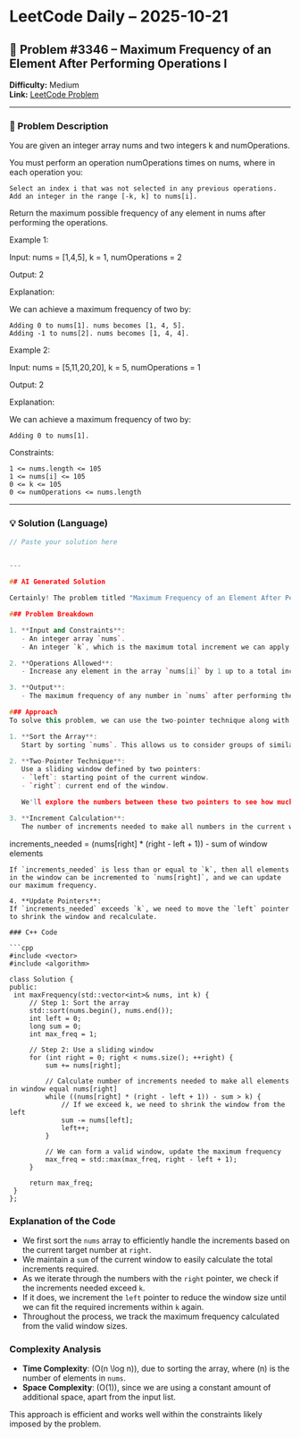 # LeetCode Daily – 2025-10-21

## 🧠 Problem #3346 – **Maximum Frequency of an Element After Performing Operations I**
**Difficulty:** Medium  
**Link:** [LeetCode Problem](https://leetcode.com/problems/maximum-frequency-of-an-element-after-performing-operations-i)

---

### 📝 Problem Description

You are given an integer array nums and two integers k and numOperations.

You must perform an operation numOperations times on nums, where in each operation you:


	Select an index i that was not selected in any previous operations.
	Add an integer in the range [-k, k] to nums[i].


Return the maximum possible frequency of any element in nums after performing the operations.

 
Example 1:


Input: nums = [1,4,5], k = 1, numOperations = 2

Output: 2

Explanation:

We can achieve a maximum frequency of two by:


	Adding 0 to nums[1]. nums becomes [1, 4, 5].
	Adding -1 to nums[2]. nums becomes [1, 4, 4].



Example 2:


Input: nums = [5,11,20,20], k = 5, numOperations = 1

Output: 2

Explanation:

We can achieve a maximum frequency of two by:


	Adding 0 to nums[1].



 
Constraints:


	1 <= nums.length <= 105
	1 <= nums[i] <= 105
	0 <= k <= 105
	0 <= numOperations <= nums.length

---

### 💡 Solution (Language)

```cpp
// Paste your solution here


---

## AI Generated Solution

Certainly! The problem titled "Maximum Frequency of an Element After Performing Operations I" requires us to determine the maximum frequency of an element in an array after we can perform a series of operations that allow us to increment any element by 1. The goal is to find the maximum possible frequency of any number in the array after performing such operations.

### Problem Breakdown

1. **Input and Constraints**: 
   - An integer array `nums`.
   - An integer `k`, which is the maximum total increment we can apply across the array.

2. **Operations Allowed**:
   - Increase any element in the array `nums[i]` by 1 up to a total increment of `k`.

3. **Output**: 
   - The maximum frequency of any number in `nums` after performing the operations optimally.

### Approach
To solve this problem, we can use the two-pointer technique along with sorting to efficiently determine the maximum frequency we can achieve.

1. **Sort the Array**:
   Start by sorting `nums`. This allows us to consider groups of similar numbers together and strategize the increments efficiently.

2. **Two-Pointer Technique**:
   Use a sliding window defined by two pointers:
   - `left`: starting point of the current window.
   - `right`: current end of the window.

   We'll explore the numbers between these two pointers to see how much we can increment the elements to match the number at `right`.

3. **Increment Calculation**:
   The number of increments needed to make all numbers in the current window equal to `nums[right]` can be calculated by the formula:
   ```
   increments_needed = (nums[right] * (right - left + 1)) - sum of window elements
   ```
   If `increments_needed` is less than or equal to `k`, then all elements in the window can be incremented to `nums[right]`, and we can update our maximum frequency.

4. **Update Pointers**:
   If `increments_needed` exceeds `k`, we need to move the `left` pointer to shrink the window and recalculate.

### C++ Code

```cpp
#include <vector>
#include <algorithm>

class Solution {
public:
    int maxFrequency(std::vector<int>& nums, int k) {
        // Step 1: Sort the array
        std::sort(nums.begin(), nums.end());
        int left = 0;
        long sum = 0;
        int max_freq = 1;

        // Step 2: Use a sliding window
        for (int right = 0; right < nums.size(); ++right) {
            sum += nums[right];

            // Calculate number of increments needed to make all elements in window equal nums[right]
            while ((nums[right] * (right - left + 1)) - sum > k) {
                // If we exceed k, we need to shrink the window from the left
                sum -= nums[left];
                left++;
            }

            // We can form a valid window, update the maximum frequency
            max_freq = std::max(max_freq, right - left + 1);
        }

        return max_freq;
    }
};
```

### Explanation of the Code

- We first sort the `nums` array to efficiently handle the increments based on the current target number at `right`.
- We maintain a `sum` of the current window to easily calculate the total increments required.
- As we iterate through the numbers with the `right` pointer, we check if the increments needed exceed `k`.
- If it does, we increment the `left` pointer to reduce the window size until we can fit the required increments within `k` again.
- Throughout the process, we track the maximum frequency calculated from the valid window sizes.

### Complexity Analysis
- **Time Complexity**: \(O(n \log n)\), due to sorting the array, where \(n\) is the number of elements in `nums`.
- **Space Complexity**: \(O(1)\), since we are using a constant amount of additional space, apart from the input list.

This approach is efficient and works well within the constraints likely imposed by the problem.